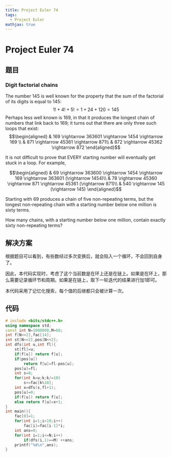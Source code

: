 ```yaml
---
title: Project Euler 74
tags:
  - Project Euler
mathjax: true
---
```

<escape><!-- more --></escape>

# Project Euler 74

## 题目

### Digit factorial chains

The number $145$ is well known for the property that the sum of the factorial of its digits is equal to $145$:
$$1! + 4! + 5! = 1 + 24 + 120 = 145$$
Perhaps less well known is $169$, in that it produces the longest chain of numbers that link back to $169$; it turns out that there are only three such loops that exist:
$$\begin{aligned}
& 169 \rightarrow 363601 \rightarrow 1454 \rightarrow 169 \\
& 871 \rightarrow 45361 \rightarrow 871\\
& 872 \rightarrow 45362 \rightarrow 872
\end{aligned}$$

It is not difficult to prove that EVERY starting number will eventually get stuck in a loop. For example,

$$\begin{aligned}
& 69 \rightarrow 363600 \rightarrow 1454 \rightarrow 169 \rightarrow 363601 (\rightarrow 1454)\\
& 78 \rightarrow 45360 \rightarrow 871 \rightarrow 45361 (\rightarrow 871)\\
& 540 \rightarrow 145 (\rightarrow 145)
  \end{aligned}$$

Starting with $69$ produces a chain of five non-repeating terms, but the longest non-repeating chain with a starting number below one million is sixty terms.

How many chains, with a starting number below one million, contain exactly sixty non-repeating terms?

## 解决方案

根据题目可以看到，有些数经过多次变换后，就会陷入一个循环，不会回到自身了。

因此，本代码实现时，考虑了这个当前数是在环上还是在链上。如果是在环上，那么需要记录循环节和周期。如果是在链上，取下一轮迭代的结果进行加$1$即可。

本代码采用了记忆化搜索，每个值的后继都只会被计算一次。

## 代码

```C++
# include <bits/stdc++.h>
using namespace std;
const int N=1000000,M=60;
int f[N<<2],fac[14];
int st[N<<2],pos[N<<2];
int dfs(int u,int fl){
    st[fl]=u;
    if(f[u]) return f[u];
    if(pos[u])
        return f[u]=fl-pos[u];
    pos[u]=fl;
    int s=0;
    for(int k=u;k;k/=10)
        s+=fac[k%10];
    int x=dfs(s,fl+1);
    pos[u]=0;
    if(f[u]) return f[u];
    else return f[u]=x+1;
}
int main(){
    fac[0]=1;
    for(int i=1;i<10;i++)
        fac[i]=fac[i-1]*i;
    int ans=0;
    for(int i=1;i<=N;i++)
        if(dfs(i,1)==M) ++ans;
    printf("%d\n",ans);
}
```
